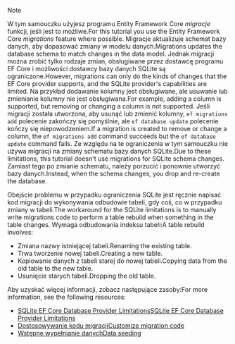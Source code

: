 
> [!NOTE]
> <span data-ttu-id="1267e-101">W tym samouczku użyjesz programu Entity Framework Core *migracje* funkcji, jeśli jest to możliwe.</span><span class="sxs-lookup"><span data-stu-id="1267e-101">For this tutorial you use the Entity Framework Core *migrations* feature where possible.</span></span> <span data-ttu-id="1267e-102">Migracje aktualizuje schemat bazy danych, aby dopasować zmiany w modelu danych.</span><span class="sxs-lookup"><span data-stu-id="1267e-102">Migrations updates the database schema to match changes in the data model.</span></span> <span data-ttu-id="1267e-103">Jednak migracji można zrobić tylko rodzaje zmian, obsługiwane przez dostawcę programu EF Core i możliwości dostawcy bazy danych SQLite są ograniczone.</span><span class="sxs-lookup"><span data-stu-id="1267e-103">However, migrations can only do the kinds of changes that the EF Core provider supports, and the SQLite provider's capabilities are limited.</span></span> <span data-ttu-id="1267e-104">Na przykład dodawanie kolumny jest obsługiwane, ale usuwanie lub zmienianie kolumny nie jest obsługiwana.</span><span class="sxs-lookup"><span data-stu-id="1267e-104">For example, adding a column is supported, but removing or changing a column is not supported.</span></span> <span data-ttu-id="1267e-105">Jeśli migracji została utworzona, aby usunąć lub zmienić kolumny, `ef migrations add` polecenie zakończy się pomyślnie, ale `ef database update` polecenie kończy się niepowodzeniem.</span><span class="sxs-lookup"><span data-stu-id="1267e-105">If a migration is created to remove or change a column, the `ef migrations add` command succeeds but the `ef database update` command fails.</span></span> <span data-ttu-id="1267e-106">Ze względu na te ograniczenia w tym samouczku nie używa migracji na zmiany schematu bazy danych SQLite.</span><span class="sxs-lookup"><span data-stu-id="1267e-106">Due to these limitations, this tutorial doesn't use migrations for SQLite schema changes.</span></span> <span data-ttu-id="1267e-107">Zamiast tego po zmianie schematu, należy porzucić i ponownie utworzyć bazy danych.</span><span class="sxs-lookup"><span data-stu-id="1267e-107">Instead, when the schema changes, you drop and re-create the database.</span></span>
>
><span data-ttu-id="1267e-108">Obejście problemu w przypadku ograniczenia SQLite jest ręcznie napisać kod migracji do wykonywania odbudowie tabeli, gdy coś, co w przypadku zmiany w tabeli.</span><span class="sxs-lookup"><span data-stu-id="1267e-108">The workaround for the SQLite limitations is to manually write migrations code to perform a table rebuild when something in the table changes.</span></span> <span data-ttu-id="1267e-109">Wymaga odbudowania indeksu tabeli:</span><span class="sxs-lookup"><span data-stu-id="1267e-109">A table rebuild involves:</span></span>
>
>* <span data-ttu-id="1267e-110">Zmiana nazwy istniejącej tabeli.</span><span class="sxs-lookup"><span data-stu-id="1267e-110">Renaming the existing table.</span></span>
>* <span data-ttu-id="1267e-111">Trwa tworzenie nowej tabeli.</span><span class="sxs-lookup"><span data-stu-id="1267e-111">Creating a new table.</span></span>
>* <span data-ttu-id="1267e-112">Kopiowanie danych z tabeli starej do nowej tabeli.</span><span class="sxs-lookup"><span data-stu-id="1267e-112">Copying data from the old table to the new table.</span></span>
>* <span data-ttu-id="1267e-113">Usunięcie starych tabeli.</span><span class="sxs-lookup"><span data-stu-id="1267e-113">Dropping the old table.</span></span>
>
><span data-ttu-id="1267e-114">Aby uzyskać więcej informacji, zobacz następujące zasoby:</span><span class="sxs-lookup"><span data-stu-id="1267e-114">For more information, see the following resources:</span></span>
>
> * [<span data-ttu-id="1267e-115">SQLite EF Core Database Provider Limitations</span><span class="sxs-lookup"><span data-stu-id="1267e-115">SQLite EF Core Database Provider Limitations</span></span>](/ef/core/providers/sqlite/limitations)
> * [<span data-ttu-id="1267e-116">Dostosowywanie kodu migracji</span><span class="sxs-lookup"><span data-stu-id="1267e-116">Customize migration code</span></span>](/ef/core/managing-schemas/migrations/#customize-migration-code)
> * [<span data-ttu-id="1267e-117">Wstępne wypełnianie danych</span><span class="sxs-lookup"><span data-stu-id="1267e-117">Data seeding</span></span>](/ef/core/modeling/data-seeding)